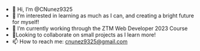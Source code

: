 - 👋 Hi, I’m @CNunez9325
- 👀 I’m interested in learning as much as I can, and creating a bright future for myself!
- 🌱 I’m currently working through the ZTM Web Developer 2023 Course
- 🧠Looking to collaborate on small projects as I learn more!
- 📫 How to reach me: cnunez9325@gmail.com

<!---
CNunez9325/CNunez9325 is a ✨ special ✨ repository because its `README.md` (this file) appears on your GitHub profile.
You can click the Preview link to take a look at your changes.
--->
